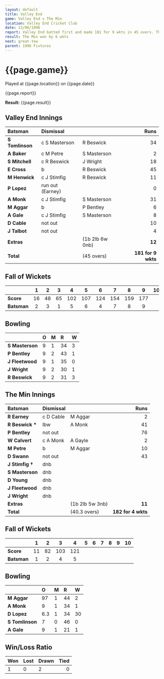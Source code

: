 ```yaml
---
layout: default
title: Valley End
game: Valley End v The Min
location: Valley End Cricket Club
date: 13/06/1996
report: Valley End batted first and made 181 for 9 wkts in 45 overs. The Min replied with 182 for 4 wkts
result: The Min won by 6 wkts
next: great-tew
parent: 1996 Fixtures
---
```


# {{page.game}}

Played at {{page.location}} on {{page.date}}

{{page.report}}

**Result:** {{page.result}}

## Valley End Innings

| Batsman | Dismissal |  | Runs |
|:---|:---|---|---:|
| **S Tomlinson** | c S Masterson | R Beswick | 34 |
| **A Baker** | c M Petre | S Masterson | 2 |
| **S Mitchell** | c R Beswick | J Wright | 18 |
| **E Cross** | b | R Beswick | 45 |
| **M Henwick** | c J Stimfig | R Beswick | 11 |
| **P Lopez** | run out (Earney) |  | 0 |
| **A Monk** | c J Stimfig | S Masterson | 31 |
| **M Aggar** | b | P Bentley | 6 |
| **A Gale** | c J Stimfig | S Masterson | 8 |
| **D Cable** | not out |  | 10 |
| **J Talbot** | not out |  | 4 |
| **Extras** | | (1b 2lb 6w 0nb) | **12** |
| **Total** | | (45 overs) | **181 for 9 wkts** |

## Fall of Wickets

| | 1 | 2 | 3 | 4 | 5 | 6 | 7 | 8 | 9 | 10 |
|---|:---:|:---:|:---:|:---:|:---:|:---:|:---:|:---:|:---:|:---:|
| **Score** | 16 | 48 | 65 | 102 | 107 | 124 | 154 | 159 | 177 |  |
| **Batsman** | 2 | 3 | 1 | 5 | 6 | 4 | 7 | 8 | 9 |  |

## Bowling

| | O | M | R | W |
|---|:---|:---|:---|:---|
| **S Masterson** | 9 | 1 | 34 | 3 |
| **P Bentley** | 9 | 2 | 43 | 1 |
| **J Fleetwood** | 9 | 1 | 35 | 0 |
| **J Wright** | 9 | 2 | 30 | 1 |
| **R Beswick** | 9 | 2 | 31 | 3 |

## The Min Innings

| Batsman | Dismissal |  | Runs |
|:---|:---|---|---:|
| **R Earney** | c D Cable | M Aggar | 2 |
| **R Beswick &#42;** | lbw | A Monk | 41 |
| **P Bentley** | not out |  | 76 |
| **W Calvert** | c A Monk | A Gayle | 2 |
| **M Petre** | b | M Aggar | 10 |
| **D Swann** | not out |  | 43 |
| **J Stimfig &#8224;** | dnb |  |  |
| **S Masterson** | dnb |  |  |
| **D Young** | dnb |  |  |
| **J Fleetwood** | dnb |  |  |
| **J Wright** | dnb |  |  |
| **Extras** | | (1b 2lb 5w 3nb) | **11** |
| **Total** | | (40.3 overs) | **182 for 4 wkts** |

## Fall of Wickets

| | 1 | 2 | 3 | 4 | 5 | 6 | 7 | 8 | 9 | 10 |
|---|:---:|:---:|:---:|:---:|:---:|:---:|:---:|:---:|:---:|:---:|
| **Score** | 11 | 82 | 103 | 121 |  |  |  |  |  |  |
| **Batsman** | 1 | 2 | 4 | 5 |  |  |  |  |  |  |

## Bowling

| | O | M | R | W |
|---|:---|:---|:---|:---|
| **M Aggar** | 97 | 1 | 44 | 2 |
| **A Monk** | 9 | 1 | 34 | 1 |
| **D Lopez** | 6.3 | 1 | 34 | 30|
| **S Tomlinson** | 7 | 0 | 46 | 0 |
| **A Gale** | 9 | 1 | 21 | 1 |

## Win/Loss Ratio

| Won | Lost | Drawn | Tied |
|:---|:---|:---|---:|
| 1 | 0 | 2 | 0|